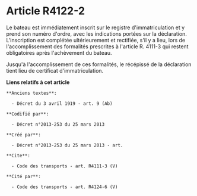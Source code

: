 # Article R4122-2

Le bateau est immédiatement inscrit sur le registre d'immatriculation et y prend son numéro d'ordre, avec les indications
portées sur la déclaration. L'inscription est complétée ultérieurement et rectifiée, s'il y a lieu, lors de l'accomplissement
des formalités prescrites à l'article R. 4111-3 qui restent obligatoires après l'achèvement du bateau. 

Jusqu'à l'accomplissement de ces formalités, le récépissé de la déclaration tient lieu de certificat d'immatriculation.

**Liens relatifs à cet article**

	**Anciens textes**:

	  - Décret du 3 avril 1919 - art. 9 (Ab)

	**Codifié par**:

	  - Décret n°2013-253 du 25 mars 2013

	**Créé par**:

	  - Décret n°2013-253 du 25 mars 2013 - art.

	**Cite**:

	  - Code des transports - art. R4111-3 (V)

	**Cité par**:

	  - Code des transports - art. R4124-6 (V)
